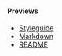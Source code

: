 #### Previews

- [Styleguide](/theme/styles)
- [Markdown](/theme/markdown)
- [README](/theme/readme)
